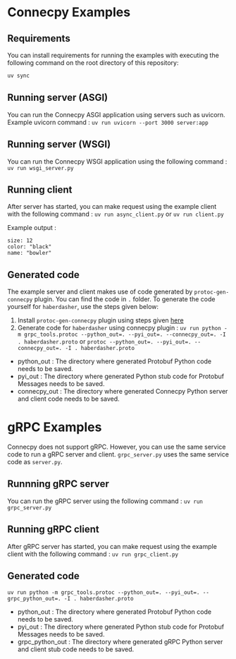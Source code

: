 # Connecpy Examples

## Requirements
You can install requirements for running the examples with executing the following command on the root directory of this repository:
```sh
uv sync
```

## Running server (ASGI)
You can run the Connecpy ASGI application using servers such as uvicorn.
Example uvicorn command : `uv run uvicorn --port 3000 server:app`

## Running server (WSGI)
You can run the Connecpy WSGI application using the following command :
`uv run wsgi_server.py`

## Running client
After server has started, you can make request using the example client with the following command :
`uv run async_client.py` or `uv run client.py`

Example output :
```
size: 12
color: "black"
name: "bowler"
```

## Generated code
The example server and client makes use of code generated by `protoc-gen-connecpy` plugin. You can find the code in `.` folder. To generate the code yourself for `haberdasher`, use the steps given below:
1. Install `protoc-gen-connecpy` plugin using steps given [here](/README.md)
2. Generate code for `haberdasher` using connecpy plugin :
`uv run python -m grpc_tools.protoc --python_out=. --pyi_out=. --connecpy_out=. -I . haberdasher.proto`
or
`protoc --python_out=. --pyi_out=. --connecpy_out=. -I . haberdasher.proto`
  - python_out : The directory where generated Protobuf Python code needs to be saved.
  - pyi_out : The directory where generated Python stub code for Protobuf Messages needs to be saved.
  - connecpy_out : The directory where generated Connecpy Python server and client code needs to be saved.


# gRPC Examples
Connecpy does not support gRPC. However, you can use the same service code to run a gRPC server and client.
`grpc_server.py` uses the same service code as `server.py`.


## Runnning gRPC server
You can run the gRPC server using the following command :
`uv run grpc_server.py`


## Running gRPC client
After gRPC server has started, you can make request using the example client with the following command :
`uv run grpc_client.py`

## Generated code
`uv run python -m grpc_tools.protoc --python_out=. --pyi_out=. --grpc_python_out=. -I . haberdasher.proto`
  - python_out : The directory where generated Protobuf Python code needs to be saved.
  - pyi_out : The directory where generated Python stub code for Protobuf Messages needs to be saved.
  - grpc_python_out : The directory where generated gRPC Python server and client stub code needs to be saved.
